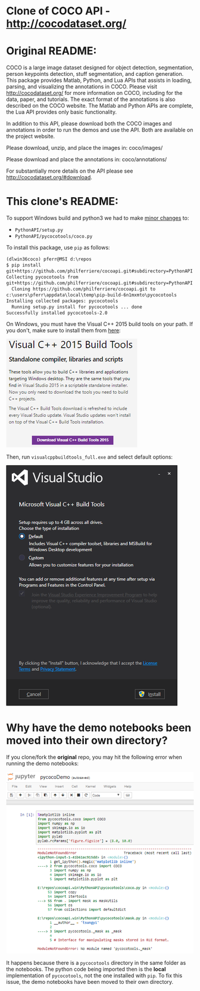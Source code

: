Clone of COCO API - http://cocodataset.org/
===========================================

# Original README:

COCO is a large image dataset designed for object detection, segmentation, person keypoints detection, stuff segmentation, and caption generation. This package provides Matlab, Python, and Lua APIs that assists in loading, parsing, and visualizing the annotations in COCO. Please visit http://cocodataset.org/ for more information on COCO, including for the data, paper, and tutorials. The exact format of the annotations is also described on the COCO website. The Matlab and Python APIs are complete, the Lua API provides only basic functionality.

In addition to this API, please download both the COCO images and annotations in order to run the demos and use the API. Both are available on the project website.

Please download, unzip, and place the images in: coco/images/

Please download and place the annotations in: coco/annotations/

For substantially more details on the API please see http://cocodataset.org/#download.

# This clone's README:

To support Windows build and python3 we had to make [minor changes](https://github.com/cocodataset/cocoapi/compare/master...philferriere:master#diff-49ecc5c8e93163121e2cc2eb6b1fca2c) to:

- `PythonAPI/setup.py`
- `PythonAPI/pycocotools/coco.py`

To install this package, use `pip` as follows:

```
(dlwin36coco) pferr@MSI d:\repos
$ pip install git+https://github.com/philferriere/cocoapi.git#subdirectory=PythonAPI
Collecting pycocotools from git+https://github.com/philferriere/cocoapi.git#subdirectory=PythonAPI
  Cloning https://github.com/philferriere/cocoapi.git to c:\users\pferr\appdata\local\temp\pip-build-6n1mxmto\pycocotools
Installing collected packages: pycocotools
  Running setup.py install for pycocotools ... done
Successfully installed pycocotools-2.0
```

On Windows, you must have the Visual C++ 2015 build tools on your path. If you don't, make sure to install them from [here](https://go.microsoft.com/fwlink/?LinkId=691126):

![](img/download.png)

Then, run `visualcppbuildtools_full.exe` and select default options:

![](img/install.png)

# Why have the demo notebooks been moved into their own directory?

If you clone/fork the **original** repo, you may hit the following error when running the demo notebooks:

![](img/notebooks.png)

It happens because there is a `pycocotools` directory in the same folder as the notebooks. The python code being imported then is the **local** implementation of `pycocotools`, not the one installed with `pip`. To fix this issue, the demo notebooks have been moved to their own directory.


